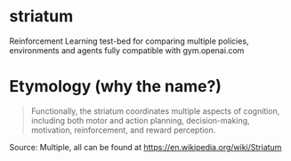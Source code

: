 # striatum
Reinforcement Learning test-bed for comparing multiple policies, environments and agents fully compatible with gym.openai.com

# Etymology (why the name?)
> Functionally, the striatum coordinates multiple aspects of cognition, including both motor and action planning, decision-making, motivation, reinforcement, and reward perception.

Source: Multiple, all can be found at https://en.wikipedia.org/wiki/Striatum
